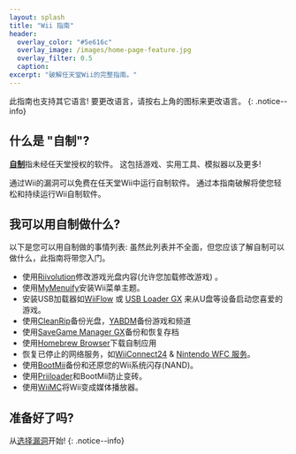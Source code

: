 ```yaml
---
layout: splash
title: "Wii 指南"
header:
  overlay_color: "#5e616c"
  overlay_image: /images/home-page-feature.jpg
  overlay_filter: 0.5
  caption:
excerpt: "破解任天堂Wii的完整指南。"
---
```


此指南也支持其它语言! 要更改语言，请按右上角的图标来更改语言。
{: .notice--info}

## 什么是 "自制"?

[**自制**](https://en.wikipedia.org/wiki/Homebrew_(video_games))指未经任天堂授权的软件。 这包括游戏、实用工具、模拟器以及更多!

通过Wii的漏洞可以免费在任天堂Wii中运行自制软件。 通过本指南破解将使您轻松和持续运行Wii自制软件。

## 我可以用自制做什么?

以下是您可以用自制做的事情列表: 虽然此列表并不全面，但您应该了解自制可以做什么，此指南将带您入门。

- 使用[Riivolution](http://www.wiibrew.org/wiki/Riivolution)修改游戏光盘内容(允许您加载修改游戏) 。
- 使用[MyMenuify](themes)安装Wii菜单主题。
- 安装USB加载器如[WiiFlow](wiiflow) 或 [USB Loader GX](usbloadergx) 来从U盘等设备启动您喜爱的游戏。
- 使用[CleanRip](/dump-games)备份光盘，[YABDM](dump-wads)备份游戏和频道
- 使用[SaveGame Manager GX](https://wiidatabase.de/downloads/wii-tools/savegame-manager-gx-beta/)备份和恢复存档
- 使用[Homebrew Browser](hbb)下载自制应用
- 恢复已停止的网络服务，如[WiiConnect24](riiconnect24) & [Nintendo WFC 服务](wiimmfi)。
- 使用[BootMii](bootmii)备份和还原您的Wii系统闪存(NAND)。
- 使用[Priiloader](priiloader)和BootMii防止变砖。
- 使用[WiiMC](https://oscwii.org/library/app/wiimc-ss)将Wii变成媒体播放器。


## 准备好了吗?

从[选择漏洞](get-started)开始!
{: .notice--info}
